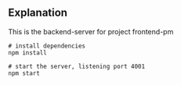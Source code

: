 ## Explanation
This is the backend-server for project frontend-pm

```
# install dependencies
npm install

# start the server, listening port 4001
npm start

```